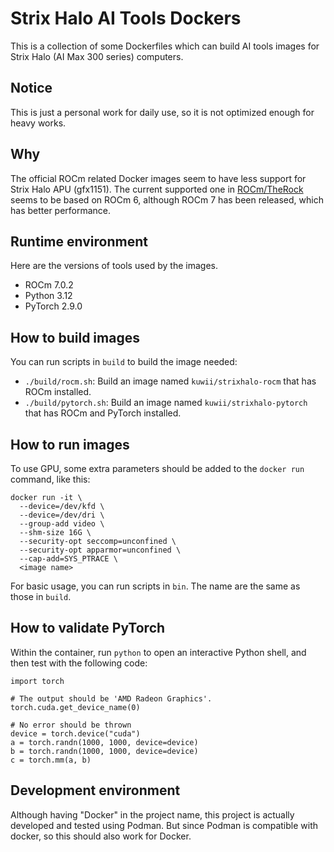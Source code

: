 # Strix Halo AI Tools Dockers

This is a collection of some Dockerfiles which can build AI tools images for Strix Halo (AI Max 300 series) computers.

## Notice

This is just a personal work for daily use, so it is not optimized enough for heavy works.

## Why

The official ROCm related Docker images seem to have less support for Strix Halo APU (gfx1151). The current supported one in [ROCm/TheRock](https://github.com/ROCm/TheRock/pkgs/container/therock_pytorch_dev_ubuntu_24_04_gfx1151) seems to be based on ROCm 6, although ROCm 7 has been released, which has better performance.

## Runtime environment

Here are the versions of tools used by the images.

- ROCm 7.0.2
- Python 3.12
- PyTorch 2.9.0

## How to build images

You can run scripts in `build` to build the image needed:

- `./build/rocm.sh`: Build an image named `kuwii/strixhalo-rocm` that has ROCm installed.
- `./build/pytorch.sh`: Build an image named `kuwii/strixhalo-pytorch` that has ROCm and PyTorch installed.

## How to run images

To use GPU, some extra parameters should be added to the `docker run` command, like this:

```
docker run -it \
  --device=/dev/kfd \
  --device=/dev/dri \
  --group-add video \
  --shm-size 16G \
  --security-opt seccomp=unconfined \
  --security-opt apparmor=unconfined \
  --cap-add=SYS_PTRACE \
  <image name>
```

For basic usage, you can run scripts in `bin`. The name are the same as those in `build`.

## How to validate PyTorch

Within the container, run `python` to open an interactive Python shell, and then test with the following code:

```
import torch

# The output should be 'AMD Radeon Graphics'.
torch.cuda.get_device_name(0)

# No error should be thrown
device = torch.device("cuda")
a = torch.randn(1000, 1000, device=device)
b = torch.randn(1000, 1000, device=device)
c = torch.mm(a, b)
```

## Development environment

Although having "Docker" in the project name, this project is actually developed and tested using Podman. But since Podman is compatible with docker, so this should also work for Docker.
